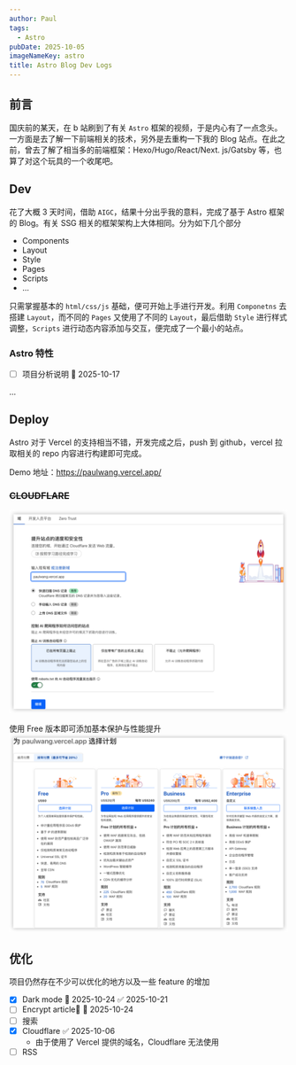 ```yaml
---
author: Paul
tags:
  - Astro
pubDate: 2025-10-05
imageNameKey: astro
title: Astro Blog Dev Logs
---
```


## 前言

国庆前的某天，在 b 站刷到了有关 `Astro` 框架的视频，于是内心有了一点念头。一方面是去了解一下前端相关的技术，另外是去重构一下我的 Blog 站点。在此之前，曾去了解了相当多的前端框架：Hexo/Hugo/React/Next. js/Gatsby 等，也算了对这个玩具的一个收尾吧。

## Dev

花了大概 3 天时间，借助 `AIGC`，结果十分出乎我的意料，完成了基于 Astro 框架的 Blog。有关 SSG 相关的框架架构上大体相同。分为如下几个部分

- Components
- Layout
- Style
- Pages
- Scripts
- ...

只需掌握基本的 `html/css/js` 基础，便可开始上手进行开发。利用 `Componetns` 去搭建 `Layout`，而不同的 `Pages` 又使用了不同的 `Layout`，最后借助 `Style` 进行样式调整，`Scripts` 进行动态内容添加与交互，便完成了一个最小的站点。

### Astro 特性

- [ ] 项目分析说明 📅 2025-10-17

...

## Deploy

Astro 对于 Vercel 的支持相当不错，开发完成之后，push 到 github，vercel 拉取相关的 repo 内容进行构建即可完成。

Demo 地址：https://paulwang.vercel.app/

### ~~CLOUDFLARE~~

![](attachments/astro-20251006.png)

使用 Free 版本即可添加基本保护与性能提升
![](attachments/astro-20251006-1.png)

## 优化

项目仍然存在不少可以优化的地方以及一些 feature 的增加

- [x] Dark mode 📅 2025-10-24 ✅ 2025-10-21
- [ ] Encrypt article🔽 📅 2025-10-24
- [ ] 搜索
- [x] Cloudflare ✅ 2025-10-06
  - 由于使用了 Vercel 提供的域名，Cloudflare 无法使用
- [ ] RSS
